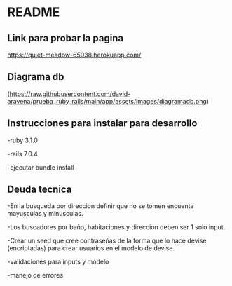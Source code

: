 # README

## Link para probar la pagina
https://quiet-meadow-65038.herokuapp.com/

## Diagrama db
(https://raw.githubusercontent.com/david-aravena/prueba_ruby_rails/main/app/assets/images/diagramadb.png)

## Instrucciones para instalar para desarrollo
-ruby 3.1.0

-rails 7.0.4

-ejecutar bundle install

## Deuda tecnica
-En la busqueda por direccion definir que no se tomen encuenta mayusculas y minusculas.

-Los buscadores por baño, habitaciones y direccion deben ser 1 solo input.

-Crear un seed que cree contraseñas de la forma que lo hace devise (encriptadas) para crear usuarios en el  modelo de devise.

-validaciones para inputs y modelo

-manejo de errores

